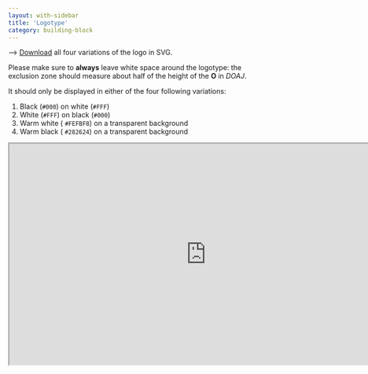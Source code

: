 ```yaml
---
layout: with-sidebar
title: 'Logotype'
category: building-block
---
```


⟶ [Download](../img/blocks/doaj-logotype.zip) all four variations of the logo in SVG.

Please make sure to **always** leave white space around the logotype: the exclusion zone should measure about half of the height of the **O** in _DOAJ_.

It should only be displayed in either of the four following variations:

1. Black (`#000`) on white (`#FFF`)
2. White (`#FFF`) on black (`#000`)
3. Warm white (<span data-feather="droplet" class="white-fill"></span> `#FEFBF8`) on a transparent background
4. Warm black (<span data-feather="droplet" class="black-fill"></span> `#282624`) on a transparent background

<iframe title="DOAJ logotypes on Figma" width="800" height="450" src="https://www.figma.com/embed?embed_host=share&url=https%3A%2F%2Fwww.figma.com%2Ffile%2FCLkv5unlaRSU5YABUNqN1v%2FBuilding-blocks%3Fnode-id%3D1152%253A6" allowfullscreen></iframe>
